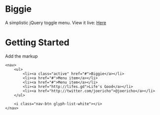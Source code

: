 Biggie
======

A simplistic jQuery toggle menu.
View it live: [Here](http://joey.so/biggie)

# Getting Started
Add the markup

```
<nav>
    <ul>
        <li><a class="active" href="#">Biggie</a></li>
        <li><a href="#">Menu item</a></li>
        <li><a href="#">Menu item</a></li>
        <li><a href="http://lifes.gd">Life's Good</a></li>
        <li><a href="http://twitter.com/joericho">@joericho</a></li>
    </ul>
    
    <i class="nav-btn glyph-list-white"></i>
</nav>
```
